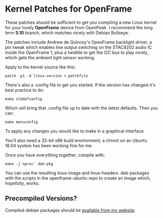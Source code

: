# Kernel Patches for OpenFrame

These patches should be sufficient to get you compiling a new Linux kernel for your lovely **OpenFrame** device from OpenPeak. I recommend the long term **5.10** branch, which matches nicely with Debian Bullseye.

The patches include Andrew de Quincey's OpenFrame backlight driver, a pin tweak which enables line output switching on the STAC9202 audio IC inside the OpenFrame 1, plus a twiddle to get the I2C bus to play nicely, which gets the ambient light sensor working.

Apply to the kernel source like this:

	patch -p1 -d linux-version < patchfile

There's also a .config file to get you started. If the version has changed it's best practice to do:

	make olddefconfig
	
Which will bring that .config file up to date with the latest defaults. Then you can:

	make menuconfig
	
To apply any changes you would like to make in a graphical interface.

You'll also need a 32-bit x86 build environment; a chroot on an Ubuntu 18.04 system has been working fine for me.

Once you have everything together, compile with:

	make -j`nproc` deb-pkg

You can use the resulting linux-image and linux-headers .deb packages with the scripts in the openframe-ubuntu repo to create an image which, hopefully, works.


## Precompiled Versions?

Compiled debian packages should be [available from my website](https://birdslikewires.net/download/openframe/kernel/).
